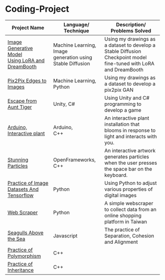 # Coding-Project
| Project Name  | Language/ Technique | Description/ Problems Solved |
| ------------- | ------------- | ------------- | 
| [Image Generative Model<br> Using LoRA and DreamBooth](https://github.com/HanHsunShih/Image-generative-model-using-LoRA-and-DreamBooth)  | Machine Learning, Image<br> generation using Stable Diffusion  | Using my drawings as a dataset to develop a Stable Diffusion<br> Checkpoint model fine-tuned with LoRA and DreamBooth  | 
| [Pix2Pix Edges to Images](https://github.com/HanHsunShih/Coding3FinalProject) | Machine Learning,<br> Python  | Using my drawings as a dataset to develop a pix2pix GAN  |
| [Escape from Aunt Tiger](https://youtube.com/shorts/uzMvt3wsa1U?feature=share)  | Unity, C#  | Using Unity and C# programming to develop a game  |
| [Arduino, Interactive plant](https://github.com/HanHsunShih/Creative-Making-1)  | Arduino,<br> C++  | An interactive plant installation that blooms in response to light and interacts with you.|
| [Stunning Particles](https://github.com/HanHsunShih/Coding-Two-Submission/blob/main/Final%20Project.md)  | OpenFrameworks,<br> C++  | An interactive artwork generates particles when the user presses the space bar on the keyboard.  |
| [Practice of Image Datasets And Tensorflow](https://github.com/HanHsunShih/Coding-Two-Submission/blob/main/IntroToImageDatasetsAndTensorflowPython.md)  | Python  | Using Python to adjust various properties of digital images  |
| [Web Scraper](https://github.com/HanHsunShih/Coding-Two-Submission/blob/main/WebScraperPython.md)  | Python  | A simple webscraper to collect data from an online shopping platform in Taiwan  |
| [Seagulls Above the Sea](https://www.youtube.com/watch?v=pD3m2YlsPzA&t=2s)  | Javascript  | The practice of Separation, Cohesion and Alignment  |
| [Practice of Polymorphism](https://github.com/HanHsunShih/Coding-Two-Submission/blob/main/Polymorphism.md)  | C++ |   |
| [Practice of Inheritance](https://github.com/HanHsunShih/Coding-Two-Submission/blob/main/inheritance.md)  | C++ |  |



